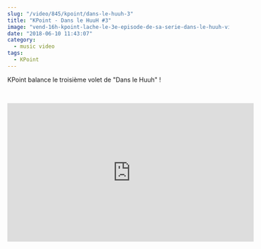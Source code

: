 ```yaml
--- 
slug: "/video/845/kpoint/dans-le-huuh-3"
title: "KPoint - Dans le HuuH #3"
image: "vend-16h-kpoint-lache-le-3e-episode-de-sa-serie-dans-le-huuh-vi-649.jpg"
date: "2018-06-10 11:43:07"
category:
  - music video
tags:
  - KPoint
---
```

<p>KPoint balance le troisième volet de "Dans le Huuh" !</p><br/><p><iframe width="560" height="315" src="https://www.youtube.com/embed/ST131yYabeM" frameborder="0" allow="autoplay; encrypted-media" allowfullscreen></iframe></p>